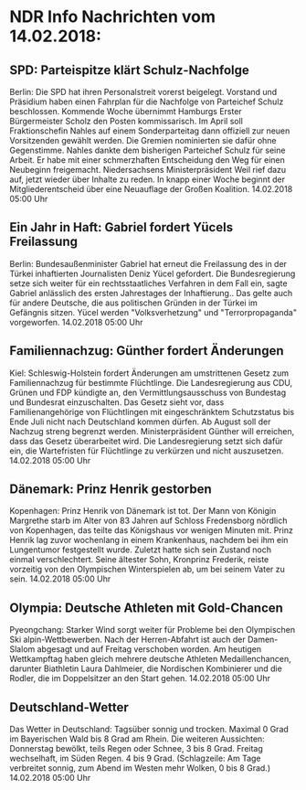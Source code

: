 # NDR Info Nachrichten vom 14.02.2018:


## SPD: Parteispitze klärt Schulz-Nachfolge
Berlin: Die SPD hat ihren Personalstreit vorerst beigelegt. Vorstand und Präsidium haben einen Fahrplan für die Nachfolge von Parteichef Schulz beschlossen. Kommende Woche übernimmt Hamburgs Erster Bürgermeister Scholz den Posten kommissarisch. Im April soll Fraktionschefin Nahles auf einem Sonderparteitag dann offiziell zur neuen Vorsitzenden gewählt werden. Die Gremien nominierten sie dafür ohne Gegenstimme. Nahles dankte dem bisherigen Parteichef Schulz für seine Arbeit. Er habe mit einer schmerzhaften Entscheidung den Weg für einen Neubeginn freigemacht. Niedersachsens Ministerpräsident Weil rief dazu auf, jetzt wieder über Inhalte zu reden. In knapp einer Woche beginnt der Mitgliederentscheid über eine Neuauflage der Großen Koalition. 14.02.2018 05:00 Uhr 

## Ein Jahr in Haft: Gabriel fordert Yücels Freilassung
Berlin: Bundesaußenminister Gabriel hat erneut die Freilassung des in der Türkei inhaftierten Journalisten Deniz Yücel gefordert. Die Bundesregierung setze sich weiter für ein rechtsstaatliches Verfahren in dem Fall ein, sagte Gabriel anlässlich des ersten Jahrestages der Inhaftierung.. Das gelte auch für andere Deutsche, die aus politischen Gründen in der Türkei im Gefängnis sitzen. Yücel werden "Volksverhetzung" und "Terrorpropaganda" vorgeworfen. 14.02.2018 05:00 Uhr 

## Familiennachzug: Günther fordert Änderungen
Kiel: Schleswig-Holstein fordert Änderungen am umstrittenen Gesetz zum Familiennachzug für bestimmte Flüchtlinge. Die Landesregierung aus CDU, Grünen und FDP kündigte an, den Vermittlungsausschuss von Bundestag und Bundesrat einzuschalten. Das Gesetz sieht vor, dass Familienangehörige von Flüchtlingen mit eingeschränktem Schutzstatus bis Ende Juli nicht nach Deutschland kommen dürfen. Ab August soll der Nachzug streng begrenzt werden. Ministerpräsident Günther will erreichen, dass das Gesetz überarbeitet wird. Die Landesregierung setzt sich dafür ein, die Wartefristen für Flüchtlinge zu verkürzen und nicht auszusetzen. 14.02.2018 05:00 Uhr 

## Dänemark: Prinz Henrik gestorben
Kopenhagen:		Prinz Henrik von Dänemark ist tot. Der Mann von Königin Margrethe starb im Alter von 83 Jahren auf Schloss Fredensborg nördlich von Kopenhagen, das teilte das Königshaus vor wenigen Minuten mit. Prinz Henrik lag zuvor wochenlang in einem Krankenhaus, nachdem bei ihm ein Lungentumor festgestellt wurde. Zuletzt hatte sich sein Zustand noch einmal verschlechtert. Seine ältester Sohn, Kronprinz Frederik, reiste vorzeitig von den Olympischen Winterspielen ab, um bei seinem Vater zu sein. 14.02.2018 05:00 Uhr 

## Olympia: Deutsche Athleten mit Gold-Chancen
Pyeongchang: Starker Wind sorgt weiter für Probleme bei den Olympischen Ski alpin-Wettbewerben. Nach der Herren-Abfahrt ist auch der Damen-Slalom abgesagt und auf Freitag verschoben worden. Am heutigen Wettkampftag haben gleich mehrere deutsche Athleten Medaillenchancen, darunter Biathletin Laura Dahlmeier, die Nordischen Kombinierer und die Rodler, die im Doppelsitzer an den Start gehen. 14.02.2018 05:00 Uhr 

## Deutschland-Wetter
Das Wetter in Deutschland:
Tagsüber sonnig und trocken. Maximal 0 Grad im Bayerischen Wald bis 8 Grad am Rhein. Die weiteren Aussichten:
Donnerstag bewölkt, teils Regen oder Schnee, 3 bis 8 Grad. Freitag wechselhaft, im Süden Regen. 4 bis 9 Grad. (Schlagzeile: Am Tage verbreitet sonnig, zum Abend im Westen mehr Wolken, 0 bis 8 Grad.) 14.02.2018 05:00 Uhr 
